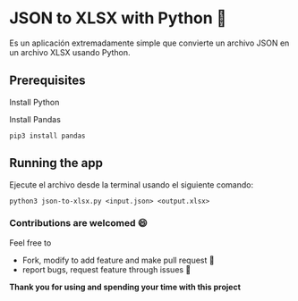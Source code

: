 # JSON to XLSX with Python 🐍
Es un aplicación extremadamente simple que convierte un archivo JSON en un archivo XLSX usando Python.

## Prerequisites

Install Python

Install Pandas
```
pip3 install pandas
```

## Running the app
Ejecute el archivo desde la terminal usando el siguiente comando:

```
python3 json-to-xlsx.py <input.json> <output.xlsx>
```

### Contributions are welcomed 😄
Feel free to

* Fork, modify to add feature and make pull request 👏
* report bugs, request feature through issues 👏

**Thank you for using and spending your time with this project**

